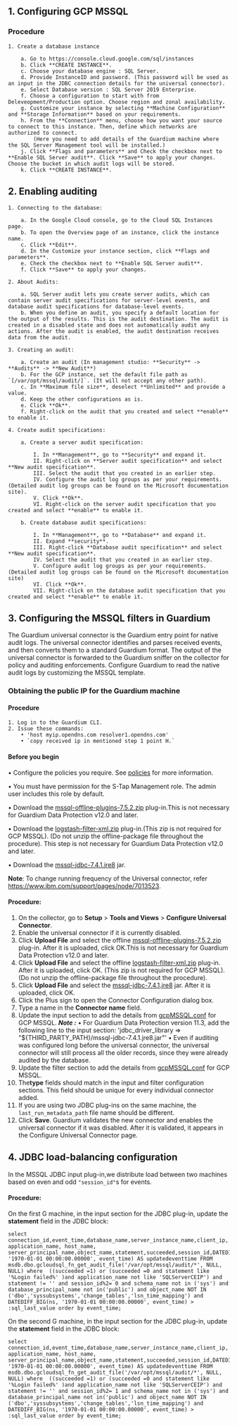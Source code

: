 ## 1. Configuring GCP MSSQL 

### Procedure

	1. Create a database instance
	
		a. Go to https://console.cloud.google.com/sql/instances
		b. Click **CREATE INSTANCE**.
		c. Choose your database engine : SQL Server.
		d. Provide InstanceID and password. (This password will be used as an input in the JDBC connection details for the universal connector).
		e. Select Database version : SQL Server 2019 Enterprise.
		f. Choose a configuration to start with from Deleveopment/Production option. Choose region and zonal availability.  
		g. Customize your instance by selecting **Machine Configuration** and **Storage Information** based on your requirements.	
		h. From the **Connection** menu, choose how you want your source to connect to this instance. Then, define which networks are authorized to connect.
            (Here you need to add details of the Guardium machine where the SQL Server Management tool will be installed.)  
		j. Click **Flags and parameters** and Check the checkbox next to **Enable SQL Server audit**. Click **Save** to apply your changes. Choose the bucket in which audit logs will be stored.
        k. Click **CREATE INSTANCE**.


## 2. Enabling auditing

	1. Connecting to the database:
		
		a. In the Google Cloud console, go to the Cloud SQL Instances page.
        b. To open the Overview page of an instance, click the instance name.
        c. Click **Edit**.
        d. In the Customize your instance section, click **Flags and parameters**.
        e. Check the checkbox next to **Enable SQL Server audit**.
        f. Click **Save** to apply your changes.

	2. About Audits:
		
		a. SQL Server audit lets you create server audits, which can contain server audit specifications for server-level events, and database audit specifications for database-level events.
		b. When you define an audit, you specify a default location for the output of the results. This is the audit destination. The audit is created in a disabled state and does not automatically audit any actions. After the audit is enabled, the audit destination receives data from the audit.

	3. Creating an audit:
	
		a. Create an audit (In management studio: **Security** -> **Audits** -> **New Audit**)
		b. For the GCP instance, set the default file path as `[/var/opt/mssql/audit/]`. (It will not accept any other path).
		c. In **Maximum file size**, deselect **Unlimited** and provide a value.
		d. Keep the other configurations as is.
		e. Click **Ok**.
		f. Right-click on the audit that you created and select **enable** to enable it.
		
	4. Create audit specifications:
	
		a. Create a server audit specification:
		
			I. In **Management**, go to **Security** and expand it.
			II. Right-click on **Server audit specification** and select **New audit specification**.
			III. Select the audit that you created in an earlier step.
			IV. Configure the audit log groups as per your requirements. (Detailed audit log groups can be found on the Microsoft documentation site).
			V. Click **Ok**.
			VI. Right-click on the server audit specification that you created and select **enable** to enable it.
			
		b. Create database audit specifications:
		
			I. In **Management**, go to **Database** and expand it.
			II. Expand **security**.
			III. Right-click **Database audit specification** and select **New audit specification**.
			IV. Select the audit that you created in an earlier step.
			V. Configure audit log groups as per your requirements. (Detailed audit log groups can be found on the Microsoft documentation site)
			VI. Click **Ok**.
			VII. Right-click on the database audit specification that you created and select **enable** to enable it.


## 3. Configuring the MSSQL filters in Guardium

The Guardium universal connector is the Guardium entry point for native audit logs. The universal connector identifies and parses received events, and then converts them to a standard Guardium format. The output of the universal connector is forwarded to the Guardium sniffer on the collector for policy and auditing enforcements. Configure Guardium to read the native audit logs by customizing the MSSQL template.

### Obtaining the public IP for the Guardium machine

#### Procedure
	1. Log in to the Guardium CLI.
	2. Issue these commands:
		• 'host myip.opendns.com resolver1.opendns.com'
		• `copy received ip in mentioned step 1 point H.` 

#### Before you begin

• Configure the policies you require. See [policies](/docs/#policies) for more information.

• You must have permission for the S-Tap Management role. The admin user includes this role by default.

• Download the [mssql-offline-plugins-7.5.2.zip](https://github.com/IBM/universal-connectors/raw/main/filter-plugin/logstash-filter-mssql-guardium/MssqlOverJdbcPackage/mssql-offline-plugins-7.5.2.zip) plug-in.This is not necessary for Guardium Data Protection v12.0 and later.

• Download the [logstash-filter-xml.zip](https://github.com/IBM/universal-connectors/raw/main/filter-plugin/logstash-filter-mssql-guardium/MssqlOverJdbcPackage/logstash-filter-xml.zip) plug-in.(This zip is not required for GCP MSSQL). (Do not unzip the offline-package file throughout the procedure). This step is not necessary for Guardium Data Protection v12.0 and later.

• Download the [mssql-jdbc-7.4.1.jre8](https://jar-download.com/artifacts/com.microsoft.sqlserver/mssql-jdbc/7.4.1.jre8) jar.

**Note**: To change running frequency of the Universal connector, refer https://www.ibm.com/support/pages/node/7013523.

#### Procedure:

1. On the collector, go to **Setup** > **Tools and Views** > **Configure Universal Connector**.
2. Enable the universal connector if it is currently disabled.
3. Click **Upload File** and select the offline [mssql-offline-plugins-7.5.2.zip](https://github.com/IBM/universal-connectors/raw/main/filter-plugin/logstash-filter-mssql-guardium/MssqlOverJdbcPackage/mssql-offline-plugins-7.5.2.zip) plug-in. After it is uploaded, click OK.This is not necessary for Guardium Data Protection v12.0 and later.
4. Click **Upload File** and select the offline [logstash-filter-xml.zip](https://github.com/IBM/universal-connectors/raw/main/filter-plugin/logstash-filter-mssql-guardium/MssqlOverJdbcPackage/logstash-filter-xml.zip) plug-in. After it is uploaded, click OK. (This zip is not required for GCP MSSQL). (Do not unzip the offline-package file throughout the procedure).
5. Click **Upload File** and select the [mssql-jdbc-7.4.1.jre8](https://jar-download.com/artifacts/com.microsoft.sqlserver/mssql-jdbc/7.4.1.jre8) jar. After it is uploaded, click OK.
6. Click the Plus sign to open the Connector Configuration dialog box.
7. Type a name in the **Connector name** field.
8. Update the input section to add the details from [gcpMSSQL.conf](https://github.ibm.com/Activity-Insights/universal-connectors/blob/master/filter-plugin/logstash-filter-mssql-guardium/MssqlOverJdbcPackage/gcpMSSQL.conf) for GCP MSSQL.
   ***Note :***
   • For Guardium Data Protection version 11.3, add the following line to the input section:
    'jdbc_driver_library => "${THIRD_PARTY_PATH}/mssql-jdbc-7.4.1.jre8.jar"'
   • Even if auditing was configured long before the universal connector, the universal connector  will still process all the older records, since they were already audited by the database. 
9. Update the filter section to add the details from [gcpMSSQL.conf](https://github.ibm.com/Activity-Insights/universal-connectors/blob/master/filter-plugin/logstash-filter-mssql-guardium/MssqlOverJdbcPackage/gcpMSSQL.conf) for GCP MSSQL. 
10. The**type** fields should match in the input and filter configuration sections. This field should be unique for  every individual connector added.
11. If you are using two JDBC plug-ins on the same machine, the `last_run_metadata_path` file name should be different.
12. Click **Save**. Guardium validates the new connector and enables the universal connector if it was
    disabled. After it is validated, it appears in the Configure Universal Connector page.

## 4. JDBC load-balancing configuration


In the MSSQL JDBC input plug-in,we distribute load between two machines based on even and odd `"session_id"`s for  events.

#### Procedure:

On the first G machine, in the input section for the JDBC plug-in, update the **statement** field in the JDBC block:

	select connection_id,event_time,database_name,server_instance_name,client_ip, application_name, host_name, server_principal_name,object_name,statement,succeeded,session_id,DATEDIFF_BIG(ns, '1970-01-01 00:00:00.00000', event_time) AS updatedeventtime FROM msdb.dbo.gcloudsql_fn_get_audit_file('/var/opt/mssql/audit/*', NULL, NULL) where  ((succeeded =1) or (succeeded =0 and statement like '%Login failed%' )and application_name not like 'SQLServerCEIP') and statement != '' and session_id%2= 0 and schema_name not in ('sys') and database_principal_name not in('public') and object_name NOT IN ('dbo','syssubsystems','change_tables','lsn_time_mapping') and DATEDIFF_BIG(ns, '1970-01-01 00:00:00.00000', event_time) > :sql_last_value order by event_time;

On the second G machine, in the input section for the JDBC plug-in,  update the **statement** field in the JDBC block:

	select connection_id,event_time,database_name,server_instance_name,client_ip, application_name, host_name, server_principal_name,object_name,statement,succeeded,session_id,DATEDIFF_BIG(ns, '1970-01-01 00:00:00.00000', event_time) AS updatedeventtime FROM msdb.dbo.gcloudsql_fn_get_audit_file('/var/opt/mssql/audit/*', NULL, NULL) where  ((succeeded =1) or (succeeded =0 and statement like '%Login failed%' )and application_name not like 'SQLServerCEIP') and statement != '' and session_id%2= 1 and schema_name not in ('sys') and database_principal_name not in('public') and object_name NOT IN ('dbo','syssubsystems','change_tables','lsn_time_mapping') and DATEDIFF_BIG(ns, '1970-01-01 00:00:00.00000', event_time) > :sql_last_value order by event_time;


